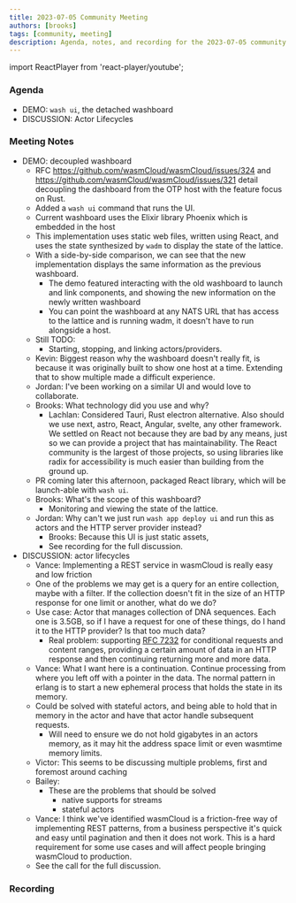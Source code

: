 ```yaml
---
title: 2023-07-05 Community Meeting
authors: [brooks]
tags: [community, meeting]
description: Agenda, notes, and recording for the 2023-07-05 community meeting
---
```


import ReactPlayer from 'react-player/youtube';

### Agenda

- DEMO: `wash ui`, the detached washboard
- DISCUSSION: Actor Lifecycles

<!--truncate-->

### Meeting Notes
- DEMO: decoupled washboard
	- RFC https://github.com/wasmCloud/wasmCloud/issues/324 and https://github.com/wasmCloud/wasmCloud/issues/321 detail decoupling the dashboard from the OTP host with the feature focus on Rust.
	- Added a `wash ui` command that runs the UI.
	- Current washboard uses the Elixir library Phoenix which is embedded in the host
	- This implementation uses static web files, written using React, and uses the state synthesized by `wadm` to display the state of the lattice.
	- With a side-by-side comparison, we can see that the new implementation displays the same information as the previous washboard.
		- The demo featured interacting with the old washboard to launch and link components, and showing the new information on the newly written washboard
		- You can point the washboard at any NATS URL that has access to the lattice and is running wadm, it doesn't have to run alongside a host.
	- Still TODO:
		- Starting, stopping, and linking actors/providers.
	- Kevin: Biggest reason why the washboard doesn't really fit, is because it was originally built to show one host at a time. Extending that to show multiple made a difficult experience.
	- Jordan: I've been working on a similar UI and would love to collaborate.
	- Brooks: What technology did you use and why?
		- Lachlan: Considered Tauri, Rust electron alternative. Also should we use next, astro, React, Angular, svelte, any other framework. We settled on React not because they are bad by any means, just so we can provide a project that has maintainability. The React community is the largest of those projects, so using libraries like radix for accessibility is much easier than building from the ground up.
	- PR coming later this afternoon, packaged React library, which will be launch-able with `wash ui`.
	- Brooks: What's the scope of this washboard?
		- Monitoring and viewing the state of the lattice.
	- Jordan: Why can't we just run `wash app deploy ui` and run this as actors and the HTTP server provider instead?
		- Brooks: Because this UI is just static assets,
		- See recording for the full discussion.
- DISCUSSION: actor lifecycles
	- Vance: Implementing a REST service in wasmCloud is really easy and low friction
	- One of the problems we may get is a query for an entire collection, maybe with a filter. If the collection doesn't fit in the size of an HTTP response for one limit or another, what do we do?
	- Use case: Actor that manages collection of DNA sequences. Each one is 3.5GB, so if I have a request for one of these things, do I hand it to the HTTP provider? Is that too much data?
		- Real problem: supporting [RFC 7232](https://datatracker.ietf.org/doc/html/rfc7232) for conditional requests and content ranges, providing a certain amount of data in an HTTP response and then continuing returning more and more data.
	- Vance: What I want here is a continuation. Continue processing from where you left off with a pointer in the data. The normal pattern in erlang is to start a new ephemeral process that holds the state in its memory.
	- Could be solved with stateful actors, and being able to hold that in memory in the actor and have that actor handle subsequent requests.
		- Will need to ensure we do not hold gigabytes in an actors memory, as it may hit the address space limit or even wasmtime memory limits.
	- Victor: This seems to be discussing multiple problems, first and foremost around caching
	- Bailey:
		- These are the problems that should be solved
			- native supports for streams
			- stateful actors
	- Vance: I think we've identified wasmCloud is a friction-free way of implementing REST patterns, from a business perspective it's quick and easy until pagination and then it does not work. This is a hard requirement for some use cases and will affect people bringing wasmCloud to production.
	- See the call for the full discussion.

### Recording

<ReactPlayer url='https://youtu.be/FN9POjvwnZE' controls />

